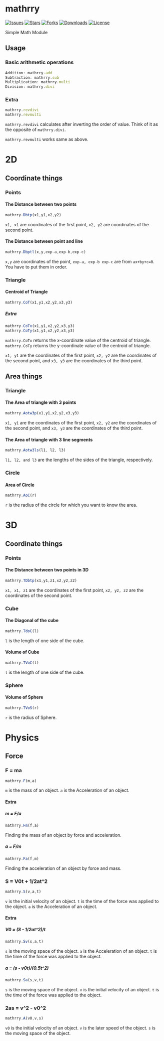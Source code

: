 # mathrry
  [![Issues](https://img.shields.io/github/issues/Shio7/mathrry?style=for-the-badge)](https://github.com/Shio7/mathrry/issues)
  [![Stars](https://img.shields.io/github/stars/Shio7/mathrry?style=for-the-badge)](https://github.com/Shio7/mathrry)
  [![Forks](https://img.shields.io/github/forks/Shio7/mathrry?style=for-the-badge)](https://github.com/Shio7/mathrry/network/members)
  [![Downloads](https://img.shields.io/npm/dt/mathrry?style=for-the-badge)](https://www.npmjs.com/package/mathrry)
  [![License](https://img.shields.io/github/license/Shio7/mathrry?style=for-the-badge)](https://github.com/Shio7/mathrry)  
  
Simple Math Module

## Usage
### Basic arithmetic operations
```js
Addition: mathrry.add
Subtraction: mathrry.sub
Multiplication: mathrry.multi
Division: mathrry.divi
```  
### Extra
```js
mathrry.revdivi
mathrry.revmulti
```
```mathrry.revdivi``` calculates after inverting the order of value. Think of it as the opposite of ```mathrry.divi```.  
  
```mathrry.revmulti``` works same as above.  

# 2D
## Coordinate things

### Points
#### The Distance between two points
```js
mathrry.Dbtp(x1,y1,x2,y2)
```  
`x1, x1` are coordinates of the first point, `x2, y2` are coordinates of the second point.

#### The Distance between point and line
```js
mathrry.Dbptl(x,y,exp-a,exp-b,exp-c)
```
`x,y` are coordinates of the point, `exp-a, exp-b exp-c` are from `ax+by+c=0`. You have to put them in order.

### Triangle
#### Centroid of Triangle
```js
mathrry.CoT(x1,y1,x2,y2,x3,y3)
```
##### Extra
```js
mathrry.CoTx(x1,y1,x2,y2,x3,y3)
mathrry.CoTy(x1,y1,x2,y2,x3,y3)
```  
`mathrry.CoTx` returns the x-coordinate value of the centroid of triangle.  
`mathrry.CoTy` returns the y-coordinate value of the centroid of triangle.  
  
`x1, y1` are the coordinates of the first point, `x2, y2` are the coordinates of the second point, and `x3, y3` are the coordinates of the third point.  

## Area things
### Triangle
#### The Area of triangle with 3 points
```js
mathrry.Aotw3p(x1,y1,x2,y2,x3,y3)
```
`x1, y1` are the coordinates of the first point, `x2, y2` are the coordinates of the second point, and `x3, y3` are the coordinates of the third point.  
#### The Area of triangle with 3 line segments
```js
mathrry.Aotw3ls(l1, l2, l3)
```
`l1, l2, and l3` are the lengths of the sides of the triangle, respectively.  
### Circle
#### Area of Circle
```js
mathrry.AoC(r)
```
`r` is the radius of the circle for which you want to know the area.

# 3D
## Coordinate things
### Points
#### The Distance between two points in 3D
```js
mathrry.TDbtp(x1,y1,z1,x2,y2,z2)
```
`x1, x1, z1` are the coordinates of the first point, `x2, y2, z2` are the coordinates of the second point.  
### Cube
#### The Diagonal of the cube
```js
mathrry.TdoC(l)
```
`l` is the length of one side of the cube.  

#### Volume of Cube
```js
mathrry.TVoC(l)
```
`l` is the length of one side of the cube.

### Sphere
#### Volume of Sphere
```js
mathrry.TVoS(r)
```
`r` is the radius of Sphere.

# Physics
## Force
### F = ma
```js
mathrry.F(m,a)
```
`m` is the mass of an object. `a` is the Acceleration of an object. 
#### Extra
##### m = F/a
```js
mathrry.Fm(f,a)
```
Finding the mass of an object by force and acceleration.
##### a = F/m 
```js
mathrry.Fa(f,m)
```
Finding the acceleration of an object by force and mass.  
### S = V0t + 1/2at^2
```js
mathrry.S(v,a,t)
```
`v` is the initial velocity of an object. `t` is the time of the force was applied to the object. `a` is the Acceleration of an object.  
#### Extra
##### V0 = (S - 1/2at^2)/t
```js
mathrry.Sv(s,a,t)
```
`s` is the moving space of the object. `a` is the Acceleration of an object. `t` is the time of the force was applied to the object.  
##### a = (s - v0t)/(0.5t^2)
```js
mathrry.Sa(s,v,t)
```
`s` is the moving space of the object. `v` is the initial velocity of an object. `t` is the time of the force was applied to the object.  

### 2as = v^2 - v0^2
```js
mathrry.A(v0,v,s)
```
`v0` is the initial velocity of an object. `v` is the later speed of the object. `s` is the moving space of the object.
